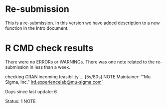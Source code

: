 # Re-submission
This is a re-submission. In this version we have added description to a new function in the Intro document.

# R CMD check results
There were no ERRORs or WARNINGs. There was one note related to the re-submission in less than a week.

checking CRAN incoming feasibility ... [5s/80s] NOTE
Maintainer: ‘"Mu Sigma, Inc." <ird.experiencelab@mu-sigma.com>’

Days since last update: 6

Status: 1 NOTE


